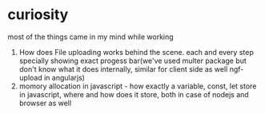 # curiosity
most of the things came in my mind while working

1. How does File uploading works behind the scene. each and every step specially showing exact progess bar(we've used multer package but don't know what it does internally, similar for client side as well ngf-upload in angularjs)
2. momory allocation in javascript - how exactly a variable, const, let store in javascript, where and how does it store, both in case of nodejs and browser as well

